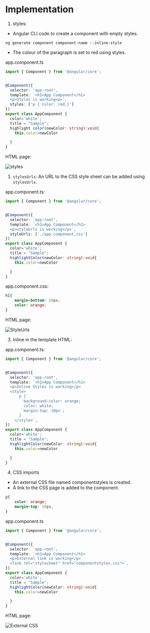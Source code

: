 # Implementation

1. styles:

- Angular CLI code to create a component with empty styles.


```properties
ng generate component component-name --inline-style
```

- The colour of the paragraph is set to red using styles.


app.component.ts

```ts
import { Component } from '@angular/core';


@Component({
  selector: 'app-root',
  template: `<h1>App Component</h1>
  <p>Styles is working<p>`,
  styles: ['p { color: red,}']
})
export class AppComponent {
  color='white';
  title = "Sample";
  highlight color(newColor: string):void{
    this.color=newColor

  } 
}
```

HTML page:

![styles](/modules_new/resources/styles.png)


1. `stylesUrls`: An URL to the CSS style sheet can be added using `stylesUrls`.


app.component.ts:

```ts
import { Component } from '@angular/core';


@Component({
  selector: 'app-root',
  template: `<h1>App Component</h1>
  <p>styleUrls is working</p>`,
  styleUrls: ['./app.component.css']
})
export class AppComponent {
  color='white';
  title = "Sample";
  highlightColor(newColor: string):void{
    this.color=newColor

  } 
}
```

app.component.css:

```css
h1{
    margin-bottom: 10px;
    color: orange;
}
```

HTML page:

![StyleUrls](/modules_new/resources/stylesUrls.png)

3. Inline in the template HTML:



app.component.ts:

```ts
import { Component } from '@angular/core';


@Component({
  selector: 'app-root',
  template: `<h1>App Component</h1>
  <p>Inline Styles is working</p>
  <style>
      p {
        background-color: orange;
        color: white;
        margin-top: 10px ;
      }
    </style>`,
})
export class AppComponent {
  color='white';
  title = "Sample";
  highlightColor(newColor: string):void{
    this.color=newColor

  } 
}
```

4. CSS imports

- An external CSS file named componentstyles is created.
- A link to the CSS page is added to the component.

```css
p{
    color: orange;
    margin-top: 10px;
}
```

app.component.ts

```ts
import { Component } from '@angular/core';


@Component({
  selector: 'app-root',
  template: `<h1>App Component</h1>
  <p>External link is working</p>
  <link rel="stylesheet" href="componentstyles.css">`,
})
export class AppComponent {
  color='white';
  title = "Sample";
  highlightColor(newColor: string):void{
    this.color=newColor

  }
}
```

HTML page:

![External CSS](/modules_new/resources/ExtenalCSS.png)



